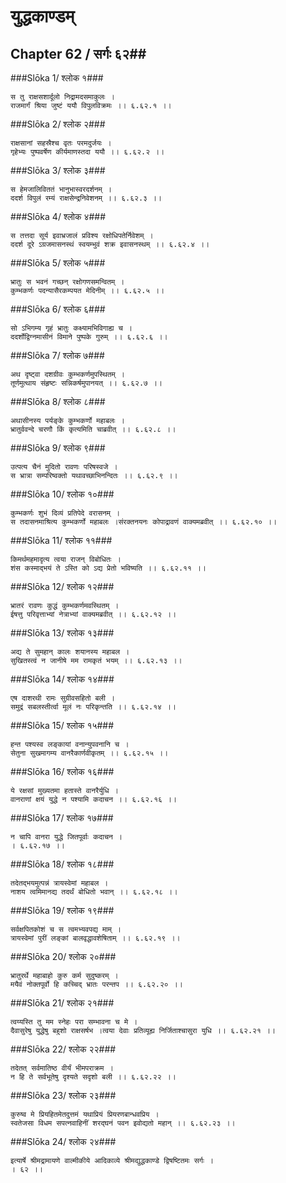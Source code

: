 युद्धकाण्डम्
===============================


## Chapter 62  / सर्गः ६२##


###Slōka 1/ श्लोक १###


    स तु राक्षसशार्दूलो निद्रामदसमाकुलः ।
    राजमार्गं श्रिया जुष्टं ययौ विपुलविक्रमः ।। ६.६२.१ ।।


###Slōka 2/ श्लोक २###


    राक्षसानां सहस्रैश्च वृतः परमदुर्जयः ।
    गृहेभ्यः पुष्पवर्षेण कीर्यमाणस्तदा ययौ ।। ६.६२.२ ।।


###Slōka 3/ श्लोक ३###


    स हेमजालिविततं भानुभास्वरदर्शनम् ।
    ददर्श विपुलं रम्यं राक्षसेन्द्रनिवेशनम् ।। ६.६२.३ ।।


###Slōka 4/ श्लोक ४###


    स तत्तदा सूर्य इवाभ्रजालं प्रविश्य रक्षोधिपतेर्निवेशम् ।
    ददर्श दूरे ऽग्रजमासनस्थं स्वयम्भुवं शक्र इवासनस्थम् ।। ६.६२.४ ।।


###Slōka 5/ श्लोक ५###


    भ्रातुः स भवनं गच्छन् रक्षोगणसमन्वितम् ।
    कुम्भकर्णः पदन्यासैरकम्पयत मेदिनीम् ।। ६.६२.५ ।।


###Slōka 6/ श्लोक ६###


    सो ऽभिगम्य गृहं भ्रातुः कक्ष्यामभिविगाह्य च ।
    ददर्शोद्विग्नमासीनं विमाने पुष्पके गुरुम् ।। ६.६२.६ ।।


###Slōka 7/ श्लोक ७###


    अथ दृष्ट्वा दशग्रीवः कुम्भकर्णमुपस्थितम् ।
    तूर्णमुत्थाय संहृष्टः सन्निकर्षमुपानयत् ।। ६.६२.७ ।।


###Slōka 8/ श्लोक ८###


    अथासीनस्य पर्यङ्के कुम्भकर्णो महाबलः ।
    भ्रातुर्ववन्दे चरणौ किं कृत्यमिति चाब्रवीत् ।। ६.६२.८ ।।


###Slōka 9/ श्लोक ९###


    उत्पत्य चैनं मुदितो रावणः परिषस्वजे ।
    स भ्रात्रा सम्परिष्वक्तो यथावच्छाभिनन्दितः ।। ६.६२.९ ।।


###Slōka 10/ श्लोक १०###


    कुम्भकर्णः शुभं दिव्यं प्रतिपेदे वरासनम् ।
    स तदासनमाश्रित्य कुम्भकर्णो महाबलः ।संरक्तनयनः कोपाद्रावणं वाक्यमब्रवीत् ।। ६.६२.१० ।।


###Slōka 11/ श्लोक ११###


    किमर्थमहमादृत्य त्वया राजन् विबोधितः ।
    शंस कस्माद्भयं ते ऽस्ति को ऽद्य प्रेतो भविष्यति ।। ६.६२.११ ।।


###Slōka 12/ श्लोक १२###


    भ्रातरं रावणः कुद्धं कुम्भकर्णमवस्थितम् ।
    ईषत्तु परिवृत्ताभ्यां नेत्राभ्यां वाक्यमब्रवीत् ।। ६.६२.१२ ।।


###Slōka 13/ श्लोक १३###


    अद्य ते सुमहान् कालः शयानस्य महाबल ।
    सुखितस्त्वं न जानीषे मम रामकृतं भयम् ।। ६.६२.१३ ।।


###Slōka 14/ श्लोक १४###


    एष दाशरथी रामः सुग्रीवसहितो बली ।
    समुद्रं सबलस्तीर्त्वा मूलं नः परिकृन्तति ।। ६.६२.१४ ।।


###Slōka 15/ श्लोक १५###


    हन्त पश्यस्व लङ्कायां वनान्युपवनानि च ।
    सेतुना सुखमागम्य वानरैकार्णवीकृतम् ।। ६.६२.१५ ।।


###Slōka 16/ श्लोक १६###


    ये रक्षसां मुख्यतमा हतास्ते वानरैर्युधि ।
    वानराणां क्षयं युद्धे न पश्यामि कदाचन ।। ६.६२.१६ ।।


###Slōka 17/ श्लोक १७###


    न चापि वानरा युद्धे जितपूर्वाः कदाचन ।
    । ६.६२.१७ ।।


###Slōka 18/ श्लोक १८###


    तदेतद्भयमुत्पन्नं त्रायस्वेमां महाबल ।
    नाशय त्वमिमानद्य तदर्थं बोधितो भवान् ।। ६.६२.१८ ।।


###Slōka 19/ श्लोक १९###


    सर्वक्षपितकोशं च स त्वमभ्यवपद्य माम् ।
    त्रायस्वेमां पुरीं लङ्कां बालवृद्धावशेषिताम् ।। ६.६२.१९ ।।


###Slōka 20/ श्लोक २०###


    भ्रातुरर्थे महाबाहो कुरु कर्म सुदुष्करम् ।
    मयैवं नोक्तपूर्वो हि कच्चिद् भ्रातः परन्तप ।। ६.६२.२० ।।


###Slōka 21/ श्लोक २१###


    त्वय्यस्ति तु मम स्नेहः परा सम्भावना च मे ।
    दैवासुरेषु युद्धेषु बहुशो राक्षसर्षभ ।त्वया देवाः प्रतिव्यूह्य निर्जिताश्चासुरा युधि ।। ६.६२.२१ ।।


###Slōka 22/ श्लोक २२###


    तदेतत् सर्वमातिष्ठ वीर्यं भीमपराक्रम ।
    न हि ते सर्वभूतेषु दृश्यते सदृशो बली ।। ६.६२.२२ ।।


###Slōka 23/ श्लोक २३###


    कुरुष्व मे प्रियहितमेतदुत्तमं यथाप्रियं प्रियरणबान्धवप्रिय ।
    स्वतेजसा विधम सपत्नवाहिनीं शरद्घनं पवन इवोद्यतो महान् ।। ६.६२.२३ ।।


###Slōka 24/ श्लोक २४###


    इत्यार्षे श्रीमद्रामायणे वाल्मीकीये आदिकाव्ये श्रीमद्युद्धकाण्डे द्विषष्टितमः सर्गः ।
    । ६२ ।।


